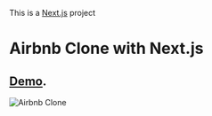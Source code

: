 This is a [Next.js](https://nextjs.org/) project

# Airbnb Clone with Next.js

## [Demo](https://airbnb-clone-nxtjs.vercel.app/).

![ Airbnb Clone](https://i.imgur.com/roXTWoU.jpg)
